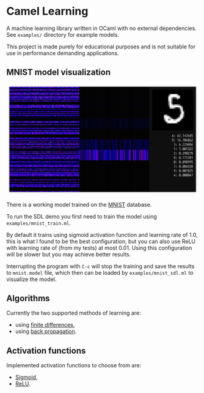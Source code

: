# Camel Learning

A machine learning library written in OCaml with no external
dependencies. See `examples/` directory for example models.

This project is made purely for educational purposes and is not
suitable for use in performance demanding applications.

## MNIST model visualization

![Screenshot of running `examples/mnist_sdl.ml`](images/mnist_sdl.png)

There is a working model trained on the
[MNIST](http://yann.lecun.com/exdb/mnist/) database.

To run the SDL demo you first need to train the model using
`examples/mnist_train.ml`.

By default it trains using sigmoid activation function and learning
rate of 1.0, this is what I found to be the best configuration, but
you can also use ReLU with learning rate of (from my tests) at most
0.01. Using this configuration will be slower but you may achieve
better results.

Interrupting the program with `C-c` will stop the training and save
the results to `mnist.model` file, which then can be loaded by
`examples/mnist_sdl.ml` to visualize the model.

## Algorithms

Currently the two supported methods of learning are:

 - using [finite differences](https://en.wikipedia.org/wiki/Finite_difference),
 - using [back propagation](https://en.wikipedia.org/wiki/Backpropagation).

## Activation functions

Implemented activation functions to choose from are:

 - [Sigmoid](https://en.wikipedia.org/wiki/Sigmoid_function),
 - [ReLU](https://en.wikipedia.org/wiki/Rectifier_(neural_networks)).
